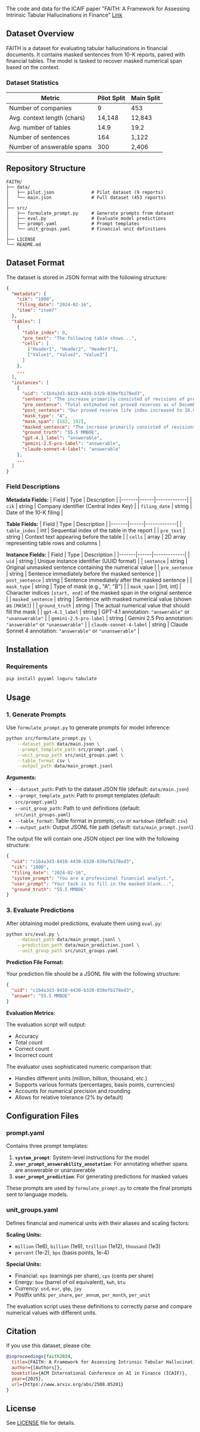 The code and data for the ICAIF paper "FAITH: A Framework for Assessing Intrinsic Tabular Hallucinations in Finance" [Link](https://www.arxiv.org/abs/2508.05201)

## Dataset Overview

FAITH is a dataset for evaluating tabular hallucinations in financial documents. It contains masked sentences from 10-K reports, paired with financial tables. The model is tasked to recover masked numerical span based on the context.

### Dataset Statistics

| Metric | Pilot Split | Main Split |
|--------|-------------|------------|
| Number of companies | 9 | 453 |
| Avg. context length (chars) | 14,148 | 12,843 |
| Avg. number of tables | 14.9 | 19.2 |
| Number of sentences | 164 | 1,122 |
| Number of answerable spans | 300 | 2,406 |

## Repository Structure

```
FAITH/
├── data/
│   ├── pilot.json              # Pilot dataset (9 reports)
│   └── main.json               # Full dataset (453 reports)
│
├── src/
│   ├── formulate_prompt.py     # Generate prompts from dataset
│   ├── eval.py                 # Evaluate model predictions
│   ├── prompt.yaml             # Prompt templates
│   └── unit_groups.yaml        # Financial unit definitions
│
├── LICENSE
└── README.md
```

## Dataset Format

The dataset is stored in JSON format with the following structure:

```json
{
  "metadata": {
    "cik": "1800",
    "filing_date": "2024-02-16",
    "item": "item7"
  },
  "tables": [
    {
      "table_index": 0,
      "pre_text": "The following table shows...",
      "cells": [
        ["Header1", "Header2", "Header3"],
        ["Value1", "Value2", "Value3"]
      ]
    },
    ...
  ],
  "instances": [
    {
      "uid": "c1b4a3d3-8410-4430-b328-038efb178ed3",
      "sentence": "The increase primarily consisted of revisions of previous estimates of 113.9 MMBOE...",
      "pre_sentence": "Total estimated net proved reserves as of December 31, 2023...",
      "post_sentence": "Our proved reserve life index increased to 10.9 years...",
      "mask_type": "A",
      "mask_span": [182, 192],
      "masked_sentence": "The increase primarily consisted of revisions of previous estimates of 113.9 MMBOE related to infill reserves in both our South Texas and Midland Basin programs, partially offset by [MASK] of production during 2023.",
      "ground_truth": "55.5 MMBOE",
      "gpt-4.1_label": "answerable",
      "gemini-2.5-pro-label": "answerable",
      "claude-sonnet-4-label": "answerable"
    },
    ...
  ]
}
```

### Field Descriptions

**Metadata Fields:**
| Field | Type | Description |
|-------|------|-------------|
| `cik` | string | Company identifier (Central Index Key) |
| `filing_date` | string | Date of the 10-K filing |

**Table Fields:**
| Field | Type | Description |
|-------|------|-------------|
| `table_index` | int | Sequential index of the table in the report |
| `pre_text` | string | Context text appearing before the table |
| `cells` | array | 2D array representing table rows and columns |

**Instance Fields:**
| Field | Type | Description |
|-------|------|-------------|
| `uid` | string | Unique instance identifier (UUID format) |
| `sentence` | string | Original unmasked sentence containing the numerical value |
| `pre_sentence` | string | Sentence immediately before the masked sentence |
| `post_sentence` | string | Sentence immediately after the masked sentence |
| `mask_type` | string | Type of mask (e.g., "A", "B") |
| `mask_span` | [int, int] | Character indices `[start, end]` of the masked span in the original sentence |
| `masked_sentence` | string | Sentence with masked numerical value (shown as `[MASK]`) |
| `ground_truth` | string | The actual numerical value that should fill the mask |
| `gpt-4.1_label` | string | GPT-4.1 annotation: `"answerable"` or `"unanswerable"` |
| `gemini-2.5-pro-label` | string | Gemini 2.5 Pro annotation: `"answerable"` or `"unanswerable"` |
| `claude-sonnet-4-label` | string | Claude Sonnet 4 annotation: `"answerable"` or `"unanswerable"` |

## Installation

### Requirements

```bash
pip install pyyaml loguru tabulate
```


## Usage

### 1. Generate Prompts

Use `formulate_prompt.py` to generate prompts for model inference:

```bash
python src/formulate_prompt.py \
    --dataset_path data/main.json \
    --prompt_template_path src/prompt.yaml \
    --unit_group_path src/unit_groups.yaml \
    --table_format csv \
    --output_path data/main_prompt.jsonl
```

**Arguments:**
- `--dataset_path`: Path to the dataset JSON file (default: `data/main.json`)
- `--prompt_template_path`: Path to prompt templates (default: `src/prompt.yaml`)
- `--unit_group_path`: Path to unit definitions (default: `src/unit_groups.yaml`)
- `--table_format`: Table format in prompts, `csv` or `markdown` (default: `csv`)
- `--output_path`: Output JSONL file path (default: `data/main_prompt.jsonl`)

The output file will contain one JSON object per line with the following structure:

```json
{
  "uid": "c1b4a3d3-8410-4430-b328-038efb178ed3",
  "cik": "1800",
  "filing_date": "2024-02-16",
  "system_prompt": "You are a professional financial analyst.",
  "user_prompt": "Your task is to fill in the masked blank...",
  "ground_truth": "55.5 MMBOE"
}
```

### 3. Evaluate Predictions


After obtaining model predictions, evaluate them using `eval.py`:

```bash
python src/eval.py \
    --dataset_path data/main_prompt.jsonl \
    --prediction_path data/main_prediction.jsonl \
    --unit_group_path src/unit_groups.yaml
```


**Prediction File Format:**

Your prediction file should be a JSONL file with the following structure:

```json
{
  "uid": "c1b4a3d3-8410-4430-b328-038efb178ed3",
  "answer": "55.5 MMBOE"
}
```

**Evaluation Metrics:**

The evaluation script will output:
- Accuracy
- Total count
- Correct count
- Incorrect count

The evaluator uses sophisticated numeric comparison that:
- Handles different units (million, billion, thousand, etc.)
- Supports various formats (percentages, basis points, currencies)
- Accounts for numerical precision and rounding
- Allows for relative tolerance (2% by default)

## Configuration Files

### prompt.yaml

Contains three prompt templates:

1. **`system_prompt`**: System-level instructions for the model
2. **`user_prompt_answerability_annotation`**: For annotating whether spans are answerable or unanswerable
3. **`user_prompt_prediction`**: For generating predictions for masked values

These prompts are used by `formulate_prompt.py` to create the final prompts sent to language models.

### unit_groups.yaml

Defines financial and numerical units with their aliases and scaling factors:

**Scaling Units:**
- `million` (1e6), `billion` (1e9), `trillion` (1e12), `thousand` (1e3)
- `percent` (1e-2), `bps` (basis points, 1e-4)

**Special Units:**
- Financial: `eps` (earnings per share), `cps` (cents per share)
- Energy: `boe` (barrel of oil equivalent), `kwh`, `btu`
- Currency: `usd`, `eur`, `gbp`, `jpy`
- Postfix units: `per_share`, `per_annum`, `per_month`, `per_unit`

The evaluation script uses these definitions to correctly parse and compare numerical values with different units.

## Citation

If you use this dataset, please cite:

```bibtex
@inproceedings{faith2024,
  title={FAITH: A Framework for Assessing Intrinsic Tabular Hallucinations in Finance},
  author={[Authors]},
  booktitle={ACM International Conference on AI in Finance (ICAIF)},
  year={2025},
  url={https://www.arxiv.org/abs/2508.05201}
}
```

## License

See [LICENSE](LICENSE) file for details.
